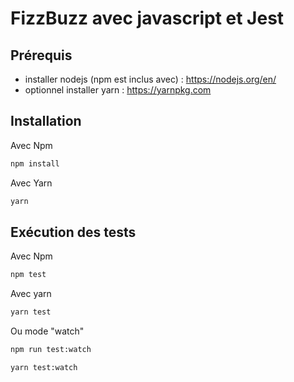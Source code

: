 # FizzBuzz avec javascript et Jest
## Prérequis

* installer nodejs (npm est inclus avec) : https://nodejs.org/en/
* optionnel installer yarn : https://yarnpkg.com

## Installation

Avec Npm

```bash
npm install
```

Avec Yarn

```bash
yarn
```

## Exécution des tests

Avec Npm

```bash
npm test
```

Avec yarn

```bash
yarn test
```

Ou mode "watch"

```bash
npm run test:watch
```

```bash
yarn test:watch
```
